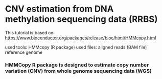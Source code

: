 # CNV estimation from DNA methylation sequencing data (RRBS)

This tutorial is based on https://www.bioconductor.org/packages/release/bioc/html/HMMcopy.html

used tools: HMMcopy (R package)
used files: aligned reads (BAM file)
            reference genome
           
           
### HMMCopy R package is designed to estimate copy number variation (CNV) from whole genome sequencing data (WGS)





